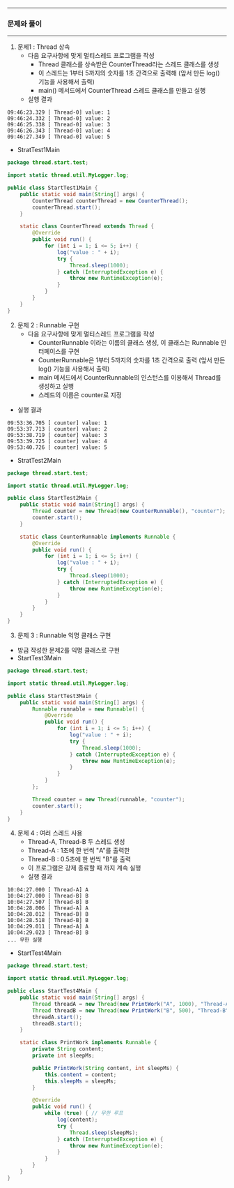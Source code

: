 -----
### 문제와 풀이
-----
1. 문제1 : Thread 상속
   - 다음 요구사항에 맞게 멀티스레드 프로그램을 작성
     + Thread 클래스를 상속받은 CounterThread라는 스레드 클래스를 생성
     + 이 스레드는 1부터 5까지의 숫자를 1초 간격으로 출력해 (앞서 만든 log() 기능을 사용해서 출력)
     + main() 메서드에서 CounterThread 스레드 클래스를 만들고 실행
   - 실행 결과
```
09:46:23.329 [ Thread-0] value: 1
09:46:24.332 [ Thread-0] value: 2
09:46:25.338 [ Thread-0] value: 3
09:46:26.343 [ Thread-0] value: 4
09:46:27.349 [ Thread-0] value: 5
```

  - StratTest1Main
```java
package thread.start.test;

import static thread.util.MyLogger.log;

public class StartTest1Main {
    public static void main(String[] args) {
        CounterThread counterThread = new CounterThread();
        counterThread.start();
    }

    static class CounterThread extends Thread {
        @Override
        public void run() {
            for (int i = 1; i <= 5; i++) {
                log("value : " + i);
                try {
                    Thread.sleep(1000);
                } catch (InterruptedException e) {
                    throw new RuntimeException(e);
                }
            }
        }
    }
}
```

2. 문제 2 : Runnable 구현
   - 다음 요구사항에 맞게 멀티스레드 프로그램을 작성
      + CounterRunnable 이라는 이름의 클래스 생성, 이 클래스는 Runnable 인터페이스를 구현
      + CounterRunnable은 1부터 5까지의 숫자를 1초 간격으로 출력 (앞서 만든 log() 기능을 사용해서 출력)
      + main 메서드에서 CounterRunnable의 인스턴스를 이용해서 Thread를 생성하고 실행
      + 스레드의 이름은 counter로 지정
        
  - 실행 결과
```
09:53:36.705 [ counter] value: 1
09:53:37.713 [ counter] value: 2
09:53:38.719 [ counter] value: 3
09:53:39.725 [ counter] value: 4
09:53:40.726 [ counter] value: 5
```

  - StratTest2Main
```java
package thread.start.test;

import static thread.util.MyLogger.log;

public class StartTest2Main {
    public static void main(String[] args) {
        Thread counter = new Thread(new CounterRunnable(), "counter");
        counter.start();
    }

    static class CounterRunnable implements Runnable {
        @Override
        public void run() {
            for (int i = 1; i <= 5; i++) {
                log("value : " + i);
                try {
                    Thread.sleep(1000);
                } catch (InterruptedException e) {
                    throw new RuntimeException(e);
                }
            }
        }
    }
}
```

3. 문제 3 : Runnable 익명 클래스 구현
  - 방금 작성한 문제2를 익명 클래스로 구현
  - StartTest3Main
```java
package thread.start.test;

import static thread.util.MyLogger.log;

public class StartTest3Main {
    public static void main(String[] args) {
        Runnable runnable = new Runnable() {
            @Override
            public void run() {
                for (int i = 1; i <= 5; i++) {
                    log("value : " + i);
                    try {
                        Thread.sleep(1000);
                    } catch (InterruptedException e) {
                        throw new RuntimeException(e);
                    }
                }
            }
        };

        Thread counter = new Thread(runnable, "counter");
        counter.start();
    }
}
```

4. 문제 4 : 여러 스레드 사용
   - Thread-A, Thread-B 두 스레드 생성
   - Thread-A : 1초에 한 번씩 "A"를 출력한
   - Thread-B : 0.5초에 한 번씩 "B"를 출력
   - 이 프로그램은 강제 종료할 때 까지 계속 실행
   - 실행 결과
```
10:04:27.000 [ Thread-A] A
10:04:27.000 [ Thread-B] B
10:04:27.507 [ Thread-B] B
10:04:28.006 [ Thread-A] A
10:04:28.012 [ Thread-B] B
10:04:28.518 [ Thread-B] B
10:04:29.011 [ Thread-A] A
10:04:29.023 [ Thread-B] B
... 무한 실행
```

  - StartTest4Main
```java
package thread.start.test;

import static thread.util.MyLogger.log;

public class StartTest4Main {
    public static void main(String[] args) {
        Thread threadA = new Thread(new PrintWork("A", 1000), "Thread-A");
        Thread threadB = new Thread(new PrintWork("B", 500), "Thread-B");
        threadA.start();
        threadB.start();
    }

    static class PrintWork implements Runnable {
        private String content;
        private int sleepMs;

        public PrintWork(String content, int sleepMs) {
            this.content = content;
            this.sleepMs = sleepMs;
        }

        @Override
        public void run() {
            while (true) { // 무한 루프
                log(content);
                try {
                    Thread.sleep(sleepMs);
                } catch (InterruptedException e) {
                    throw new RuntimeException(e);
                }
            }
        }
    }
}
```
